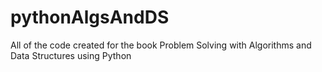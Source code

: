 # pythonAlgsAndDS
All of the code created for the book Problem Solving with Algorithms and Data Structures using Python
